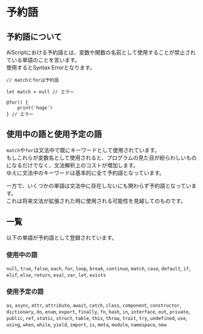 # 予約語

## 予約語について
AiScriptにおける予約語とは、変数や関数の名前として使用することが禁止されている単語のことを言います。  
使用するとSyntax Errorとなります。  
```aiscript
// matchとforは予約語

let match = null // エラー

@for() {
    print('hoge')
} // エラー
```

## 使用中の語と使用予定の語
`match`や`for`は文法中で既にキーワードとして使用されています。  
もしこれらが変数名として使用されると、プログラムの見た目が紛らわしいものになるだけでなく、文法解析上のコストが増加します。  
ゆえに文法中のキーワードは基本的に全て予約語となっています。  

一方で、いくつかの単語は文法中に存在しないにも関わらず予約語となっています。  
これは将来文法が拡張された時に使用される可能性を見越してのものです。  

## 一覧
以下の単語が予約語として登録されています。  
### 使用中の語
`null`, `true`, `false`, `each`, `for`, `loop`, `break`, `continue`, `match`, `case`, `default`, `if`, `elif`, `else`, `return`, `eval`, `var`, `let`, `exists`

### 使用予定の語
`as`, `async`, `attr`, `attribute`, `await`, `catch`, `class`, `component`, `constructor`, `dictionary`, `do`, `enum`, `export`, `finally`, `fn`, `hash`, `in`, `interface`, `out`, `private`, `public`, `ref`, `static`, `struct`, `table`, `this`, `throw`, `trait`, `try`, `undefined`, `use`, `using`, `when`, `while`, `yield`, `import`, `is`, `meta`, `module`, `namespace`, `new`
